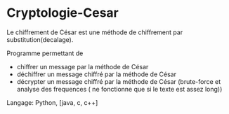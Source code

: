 # Cryptologie-Cesar
Le chiffrement de César est une méthode de chiffrement par substitution(decalage).

Programme permettant de
* chiffrer un message par la méthode de César
* déchiffrer un message chiffré par la méthode de César
* décrypter un message chiffré par la méthode de César (brute-force et analyse des frequences ( ne fonctionne que si le texte est assez long))

Langage: Python, [java, c, c++]
